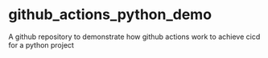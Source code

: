 # github_actions_python_demo
A github repository to demonstrate how github actions work to achieve cicd for a python project
